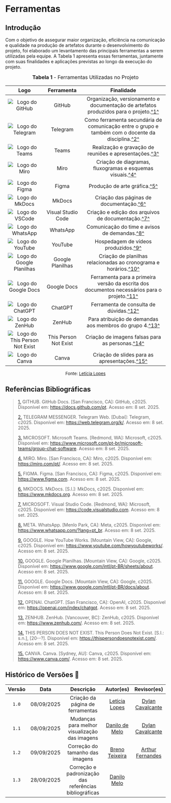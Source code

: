 # Ferramentas

## Introdução

Com o objetivo de assegurar maior organização, eficiência na comunicação e qualidade na produção de artefatos durante o desenvolvimento do projeto, foi elaborado um levantamento das principais ferramentas a serem utilizadas pela equipe. A Tabela 1 apresenta essas ferramentas, juntamente com suas finalidades e aplicações previstas ao longo da execução do projeto.

<font size="3"><p style="text-align: center"><b>Tabela 1</b> - Ferramentas Utilizadas no Projeto</p></font>

|                                      Logo                                      |      Ferramenta       |                                                             Finalidade                                                             |
| :----------------------------------------------------------------------------: | :-------------------: | :--------------------------------------------------------------------------------------------------------------------------------: |
|              ![Logo do GitHub](../assets/ferramentas/github.png)               |        GitHub         |       Organização, versionamento e documentação de artefatos produzidos para o projeto.<a id="anchor_1" href="#FRM1">^1^</a>       |
|            ![Logo do Telegram](../assets/ferramentas/telegram.png)             |       Telegram        | Como ferramenta secundária de comunicação entre o grupo e também com o docente da disciplina.<a id="anchor_2" href="#FRM2">^2^</a> |
|               ![Logo do Teams](../assets/ferramentas/teams.png)                |         Teams         |                          Realização e gravação de reuniões e apresentações.<a id="3" href="#FRM3">^3^</a>                          |
|                ![Logo do Miro](../assets/ferramentas/miro.png)                 |         Miro          |                     Criação de diagramas, fluxogramas e esquemas visuais.<a id="anchor_4" href="#FRM4">^4^</a>                     |
|               ![Logo do Figma](../assets/ferramentas/figma.png)                |         Figma         |                                   Produção de arte gráfica.<a id="anchor_3" href="#FRM3">^5^</a>                                   |
|              ![Logo do MkDocs](../assets/ferramentas/mkdocs.png)               |        MkDocs         |                             Criação das páginas de documentação.<a id="anchor_4" href="#FRM4">^6^</a>                              |
|              ![Logo do VSCode](../assets/ferramentas/vscode.png)               |  Visual Studio Code   |                        Criação e edição dos arquivos de documentação.<a id="anchor_5" href="#FRM5">^7^</a>                         |
|            ![Logo do WhatsApp](../assets/ferramentas/whatsapp.png)             |       WhatsApp        |                           Comunicação do time e avisos de demandas.<a id="anchor_6" href="#FRM6">^8^</a>                           |
|             ![Logo do YouTube](../assets/ferramentas/youtube.png)              |        YouTube        |                               Hospedagem de vídeos produzidos.<a id="anchor_7" href="#FRM7">^9^</a>                                |
|         ![Logo do Google Planilhas](../assets/ferramentas/gsheets.png)         |   Google Planilhas    |                 Criação de planilhas relacionadas ao cronograma e horários.<a id="anchor_8" href="#FRM8">^10^</a>                  |
|            ![Logo do Google Docs](../assets/ferramentas/gdocs.png)             |      Google Docs      |   Ferramenta para a primeira versão da escrita dos documentos necessários para o projeto.<a id="anchor_9" href="#FRM9">^11^</a>    |
|             ![Logo do ChatGPT](../assets/ferramentas/chatgpt.png)              |        ChatGPT        |                             Ferramenta de consulta de dúvidas.<a id="anchor_12" href="#FRM10">^12^</a>                             |
|              ![Logo do ZenHub](../assets/ferramentas/zenhub.png)               |        ZenHub         |                    Para atribuição de demandas aos membros do grupo 4.<a id="anchor_13" href="#FRM11">^13^</a>                     |
| ![Logo do This Person Not Exist](../assets/ferramentas/thispersonnotexist.png) | This Person Not Exist |                        Criação de imagens falsas para as personas.<a id="anchor_14" href="#FRM12">^14^</a>                         |
|             ![Logo do Canva](../assets/ferramentas/Canva-Logo.png)             |         Canva         |                          Criação de slides para as apresentações.<a id="anchor_15" href="#FRM15">^15^</a>                          |

<p style="text-align: center; font-size: 10pt;">Fonte: <a href="https://github.com/leticialopes20">Letícia Lopes</a></p>

## Referências Bibliográficas

> <a id="FRM1" href="#anchor_1">1.</a> GITHUB. GitHub Docs. [San Francisco, CA]: GitHub, c2025. Disponível em: https://docs.github.com/pt. Acesso em: 8 set. 2025.
>
> <a id="FRM2" href="#anchor_2">2.</a> TELEGRAM MESSENGER. Telegram Web. [Dubai]: Telegram, c2025. Disponível em: https://web.telegram.org/k/. Acesso em: 8 set. 2025.
>
> <a id="FRM3" href="#anchor_3">3.</a> MICROSOFT. Microsoft Teams. [Redmond, WA]: Microsoft, c2025. Disponível em: https://www.microsoft.com/pt-br/microsoft-teams/group-chat-software. Acesso em: 8 set. 2025.
>
> <a id="FRM4" href="#anchor_4">4.</a> MIRO. Miro. [San Francisco, CA]: Miro, c2025. Disponível em: https://miro.com/pt/. Acesso em: 8 set. 2025.
>
> <a id="FRM5" href="#anchor_5">5.</a> FIGMA. Figma. [San Francisco, CA]: Figma, c2025. Disponível em: https://www.figma.com. Acesso em: 8 set. 2025.
>
> <a id="FRM6" href="#anchor_6">6.</a> MKDOCS. MkDocs. [S.l.]: MkDocs, c2025. Disponível em: https://www.mkdocs.org. Acesso em: 8 set. 2025.
>
> <a id="FRM7" href="#anchor_7">7.</a> MICROSOFT. Visual Studio Code. [Redmond, WA]: Microsoft, c2025. Disponível em: https://code.visualstudio.com. Acesso em: 8 set. 2025.
>
> <a id="FRM8" href="#anchor_8">8.</a> META. WhatsApp. [Menlo Park, CA]: Meta, c2025. Disponível em: https://www.whatsapp.com/?lang=pt_br. Acesso em: 8 set. 2025.
>
> <a id="FRM9" href="#anchor_9">9.</a> GOOGLE. How YouTube Works. [Mountain View, CA]: Google, c2025. Disponível em: https://www.youtube.com/howyoutubeworks/. Acesso em: 8 set. 2025.
>
> <a id="FRM10" href="#anchor_10">10.</a> GOOGLE. Google Planilhas. [Mountain View, CA]: Google, c2025. Disponível em: https://www.google.com/intl/pt-BR/sheets/about. Acesso em: 8 set. 2025.
>
> <a id="FRM11" href="#anchor_11">11.</a> GOOGLE. Google Docs. [Mountain View, CA]: Google, c2025. Disponível em: https://www.google.com/intl/pt-BR/docs/about. Acesso em: 8 set. 2025.
>
> <a id="FRM12" href="#anchor_12">12.</a> OPENAI. ChatGPT. [San Francisco, CA]: OpenAI, c2025. Disponível em: https://openai.com/index/chatgpt. Acesso em: 8 set. 2025.
>
> <a id="FRM13" href="#anchor_13">13.</a> ZENHUB. ZenHub. [Vancouver, BC]: ZenHub, c2025. Disponível em: https://www.zenhub.com/. Acesso em: 8 set. 2025.
>
> <a id="FRM14" href="#anchor_14">14.</a> THIS PERSON DOES NOT EXIST. This Person Does Not Exist. [S.l.: s.n.], [20--?]. Disponível em: https://thispersondoesnotexist.com/. Acesso em: 8 set. 2025.
>
> <a id="FRM15" href="#anchor_15">15.</a> CANVA. Canva. [Sydney, AU]: Canva, c2025. Disponível em: https://www.canva.com/. Acesso em: 8 set. 2025.

## Histórico de Versões 📅

| Versão |    Data    |                       Descrição                        |                      Autor(es)                      |                       Revisor(es)                       |
| :----: | :--------: | :----------------------------------------------------: | :-------------------------------------------------: | :-----------------------------------------------------: |
| `1.0`  | 08/09/2025 |            Criação da página de ferramentas            | [Letícia Lopes](https://github.com/leticialopes20)  | [Dylan Cavalcante](https://github.com/dylancavalcante)  |
| `1.1`  | 08/09/2025 |     Mudanças para melhor visualização das imagens      |    [Danilo de Melo](https://github.com/engdann)     | [Dylan Cavalcante](https://github.com/dylancavalcante)  |
| `1.2`  | 09/09/2025 |            Correção do tamanho das imagens             | [Breno Teixeira](https://github.com/BrenoLTeixeira) | [Arthur Fernandes](https://github.com/arthurfernandesj) |
| `1.3`  | 28/09/2025 | Correção e padronização das referências bibliográficas |      [Danilo Melo](https://github.com/EngDann)      |                                                         |
